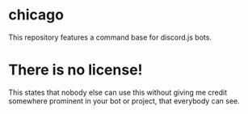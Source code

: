 # chicago
This repository features a command base for discord.js bots.



# There is no license!
This states that nobody else can use this without giving me credit somewhere prominent in your bot or project, that everybody can see.
